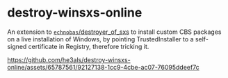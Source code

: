 # destroy-winsxs-online
An extension to [`echnobas`/destroyer_of_sxs](https://github.com/echnobas/destroyer_of_sxs) to install custom CBS packages on a live installation of Windows, by pointing TrustedInstaller to a self-signed certificate in Registry, therefore tricking it.

https://github.com/he3als/destroy-winsxs-online/assets/65787561/92127138-1cc9-4cbe-ac07-76095ddeef7c

